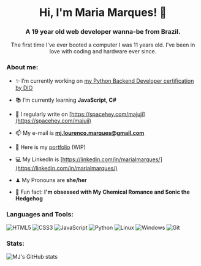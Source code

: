 
<h1 align="center">Hi, I'm Maria Marques! 🦇</h1>
<h3 align="center">A 19 year old web developer wanna-be from Brazil.</h3>

<p align="center">The first time I've ever booted a computer I was 11 years old. I've been in love with coding and hardware ever since.</p>

<h3 align="left">About me: </h3>

- ✨ I’m currently working on [my Python Backend Developer certification by DIO](https://dio.me)

- 📚 I’m currently learning **JavaScript, C#**

- 📝 I regularly write on [https://spacehey.com/majuji](https://spacehey.com/majuji)

- 📫 My e-mail is **mj.lourenco.marques@gmail.com**

- 🎃 Here is my [portfolio](https://laladrack.github.io/portfolio/) (WIP)

- 💻 My LinkedIn is [https://linkedin.com/in/marialmarques/](https://linkedin.com/in/marialmarques/)

- ♟ My Pronouns are **she/her**

- 🎵 Fun fact: **I'm obsessed with My Chemical Romance and Sonic the Hedgehog** 

<h3 align="left">Languages and Tools:</h3>

![HTML5](https://img.shields.io/badge/HTML5-E34F26?style=for-the-badge&logo=html5&logoColor=white) ![CSS3](https://img.shields.io/badge/CSS3-1572B6?style=for-the-badge&logo=css3&logoColor=white) ![JavaScript](https://img.shields.io/badge/JavaScript-F7DF1E?style=for-the-badge&logo=javascript&logoColor=black) ![Python](https://img.shields.io/badge/python-3670A0?style=for-the-badge&logo=python&logoColor=ffdd54) ![Linux](https://img.shields.io/badge/Linux-000?style=for-the-badge&logo=linux&logoColor=FCC624) ![Windows](https://img.shields.io/badge/Windows-000?style=for-the-badge&logo=windows&logoColor=2CA5E0) ![Git](https://img.shields.io/badge/GIT-E44C30?style=for-the-badge&logo=git&logoColor=white)

<h3 align="left">Stats:</h3>

![MJ's GitHub stats](https://github-readme-stats.vercel.app/api?username=laladrack&theme=monokai&show_icons=true='#center')
 



